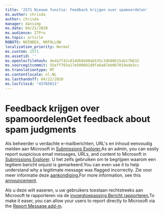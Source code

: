 ```yaml
---
title: '2571 Nieuwe functie: Feedback krijgen over spamoordelen'
ms.author: chrisda
author: chrisda
manager: dansimp
ms.date: 04/21/2020
ms.audience: ITPro
ms.topic: article
ROBOTS: NOINDEX, NOFOLLOW
localization_priority: Normal
ms.custom: 2571
ms.assetid: ''
ms.openlocfilehash: 4eda7f42c01ddb8d40ab535c3db80b15ab17b632
ms.sourcegitcommit: 55eff703a17e500681d8fa6a87eb067019ade3cc
ms.translationtype: MT
ms.contentlocale: nl-NL
ms.lasthandoff: 04/22/2020
ms.locfileid: "43765011"
---
```

# <a name="get-feedback-about-spam-judgments"></a><span data-ttu-id="ac475-102">Feedback krijgen over spamoordelen</span><span class="sxs-lookup"><span data-stu-id="ac475-102">Get feedback about spam judgments</span></span>

<span data-ttu-id="ac475-103">Als beheerder u verdachte e-mailberichten, URL's en inhoud eenvoudig melden aan Microsoft in [Submissions Explorer.](https://protection.office.com/reportsubmission)</span><span class="sxs-lookup"><span data-stu-id="ac475-103">As an admin, you can easily report suspicious email messages, URLs, and content to Microsoft in [Submissions Explorer](https://protection.office.com/reportsubmission).</span></span> <span data-ttu-id="ac475-104">U het zelfs gebruiken om te begrijpen waarom een legitiem bericht onjuist is gemarkeerd.</span><span class="sxs-lookup"><span data-stu-id="ac475-104">You can even use it to help understand why a legitimate message was flagged incorrectly.</span></span> <span data-ttu-id="ac475-105">Zie voor meer informatie deze [aankondiging.](https://techcommunity.microsoft.com/t5/Security-Privacy-and-Compliance/Empower-security-teams-to-easily-report-suspicious-emails-amp/ba-p/752622)</span><span class="sxs-lookup"><span data-stu-id="ac475-105">For more information, see this [announcement](https://techcommunity.microsoft.com/t5/Security-Privacy-and-Compliance/Empower-security-teams-to-easily-report-suspicious-emails-amp/ba-p/752622).</span></span>

<span data-ttu-id="ac475-106">Als u deze wilt easeren, u uw gebruikers toestaan rechtstreeks aan Microsoft te rapporteren via de [invoegtoepassing Bericht rapporteren.](https://appsource.microsoft.com/product/office/WA104381180?src=office&tab=Overview)</span><span class="sxs-lookup"><span data-stu-id="ac475-106">To make it easer, you can allow your users to report directly to Microsoft via the [Report Message add-in](https://appsource.microsoft.com/product/office/WA104381180?src=office&tab=Overview).</span></span>
